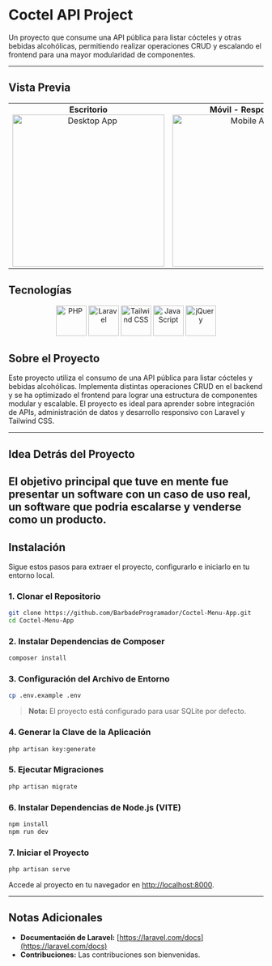 # Coctel API Project

Un proyecto que consume una API pública para listar cócteles y otras bebidas alcohólicas, permitiendo realizar operaciones CRUD y escalando el frontend para una mayor modularidad de componentes.

---

## Vista Previa
<table align="center">
  <tr>
    <td align="center">
      <strong>Escritorio</strong><br>
      <img src="https://github.com/user-attachments/assets/14d88eab-c7bf-4365-9c98-70e00566c588" alt="Desktop App" width="300">
    </td>
    <td align="center">
      <strong>Móvil - Responsive</strong><br>
      <img src="https://github.com/user-attachments/assets/75759b01-e7ee-4448-9737-5a5a78236cbc" alt="Mobile App" width="300">
    </td>
  </tr>
</table>

## Tecnologías

<p align="center">
  <img src="https://cdn.jsdelivr.net/gh/devicons/devicon/icons/php/php-original.svg" alt="PHP" width="60" />
  <img src="https://cdn.jsdelivr.net/gh/devicons/devicon/icons/laravel/laravel-original.svg" alt="Laravel" width="60" />
  <img src="https://www.vectorlogo.zone/logos/tailwindcss/tailwindcss-icon.svg" alt="Tailwind CSS" width="60" />
  <img src="https://cdn.jsdelivr.net/gh/devicons/devicon/icons/javascript/javascript-original.svg" alt="JavaScript" width="60" />
  <img src="https://cdn.jsdelivr.net/gh/devicons/devicon/icons/jquery/jquery-original.svg" alt="jQuery" width="60" />
</p>



## Sobre el Proyecto

Este proyecto utiliza el consumo de una API pública para listar cócteles y bebidas alcohólicas. Implementa distintas operaciones CRUD en el backend y se ha optimizado el frontend para lograr una estructura de componentes modular y escalable. El proyecto es ideal para aprender sobre integración de APIs, administración de datos y desarrollo responsivo con Laravel y Tailwind CSS.

---

## Idea Detrás del Proyecto

El objetivo principal que tuve en mente fue presentar un software con un caso de uso real, un software que podria escalarse y venderse como un producto.
---

## Instalación

Sigue estos pasos para extraer el proyecto, configurarlo e iniciarlo en tu entorno local.

### 1. Clonar el Repositorio

```bash
git clone https://github.com/BarbadeProgramador/Coctel-Menu-App.git
cd Coctel-Menu-App
```

### 2. Instalar Dependencias de Composer

```bash
composer install
```

### 3. Configuración del Archivo de Entorno

```bash
cp .env.example .env
```

> **Nota:** El proyecto está configurado para usar SQLite por defecto.

### 4. Generar la Clave de la Aplicación

```bash
php artisan key:generate
```

### 5. Ejecutar Migraciones

```bash
php artisan migrate
```

### 6. Instalar Dependencias de Node.js (VITE)

```bash
npm install
npm run dev
```

### 7. Iniciar el Proyecto

```bash
php artisan serve
```

Accede al proyecto en tu navegador en [http://localhost:8000](http://localhost:8000).

---

## Notas Adicionales

- **Documentación de Laravel:** [https://laravel.com/docs](https://laravel.com/docs)
- **Contribuciones:** Las contribuciones son bienvenidas.

